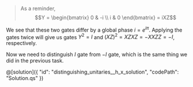 > As a reminder, $$Y = \begin{bmatrix} 0 & -i \\ i & 0 \end{bmatrix} = iXZ$$

We see that these two gates differ by a global phase $i = e^{i\pi}$. Applying the gates twice will give us gates $Y^2 = I$ and $(XZ)^2 = XZXZ = -XXZZ = -I$, respectively.

Now we need to distinguish $I$ gate from $-I$ gate, which is the same thing we did in the previous task.

@[solution]({
    "id": "distinguishing_unitaries__h_x_solution",
    "codePath": "Solution.qs"
})
